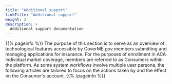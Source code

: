 ```yaml
---
title: "Additional support"
linkTitle: "Additional support"
weight: 2
description: >
  Additional support documentation
---
```


{{% pageinfo %}}
The purpose of this section is to serve as an overview of technological features accessible by CoverME.gov members submitting and managing applications for insurance. For the purposes of enrollment in ACA Individual market coverage, members are referred to as Consumers within the platform. As some system workflows involve multiple user persona, the following articles are tailored to focus on the actions taken by and the effect on the Consumer’s account.
{{% /pageinfo %}}
